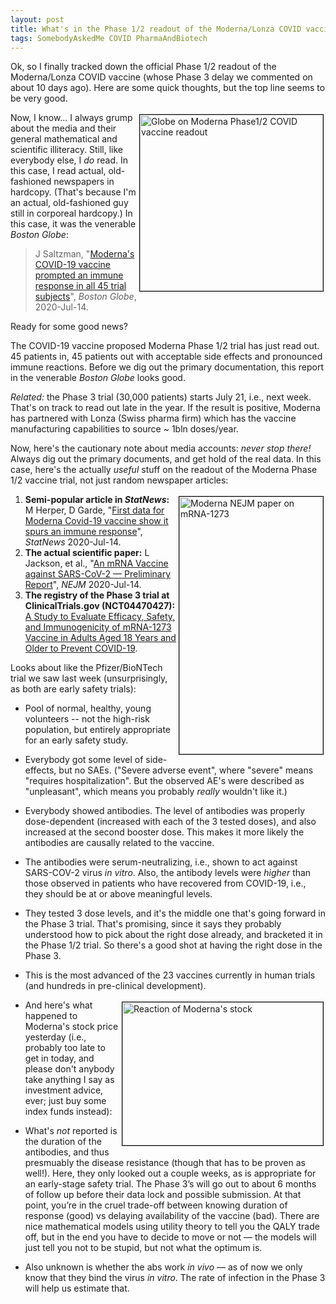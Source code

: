```yaml
---
layout: post
title: What's in the Phase 1/2 readout of the Moderna/Lonza COVID vaccine?
tags: SomebodyAskedMe COVID PharmaAndBiotech
---
```


Ok, so I finally tracked down the official Phase 1/2 readout of the Moderna/Lonza COVID
vaccine (whose Phase 3 delay we commented on about 10 days ago).  Here are some quick
thoughts, but the top line seems to be very good.  

<a href="{{ site.baseurl }}/images/2020-07-15-moderna-lonza-covid-vaccine-ph12-readout-globe.png" target="_blank"><img src="{{ site.baseurl }}/images/2020-07-15-moderna-lonza-covid-vaccine-ph12-readout-globe.png" width="293" height="282" alt="Globe on Moderna Phase1/2 COVID vaccine readout" title="Globe on Moderna Phase1/2 COVID vaccine readout" style="float: right; margin: 3px 3px 3px 3px; border: 1px solid #000000;"></a>
Now, I know... I always grump about the media and their general mathematical and scientific
illiteracy.  Still, like everybody else, I _do_ read.  In this case, I read actual,
old-fashioned newspapers in hardcopy.  (That's because I'm an actual, old-fashioned guy
still in corporeal hardcopy.)  In this case, it was the venerable _Boston Globe_:  

> J Saltzman, "[Moderna's COVID-19 vaccine prompted an immune response in all 45 trial subjects](https://www.bostonglobe.com/2020/07/14/nation/moderna-covid-19-vaccine-poised-final-testing/)", _Boston Globe_, 2020-Jul-14.  

Ready for some good news?  

The COVID-19 vaccine proposed Moderna Phase 1/2 trial has just read out.  45 patients in,
45 patients out with acceptable side effects and pronounced immune reactions.  Before we
dig out the primary documentation,  this report in the venerable _Boston Globe_ looks good.  

_Related:_ the Phase 3 trial (30,000 patients) starts July 21, i.e., next week.  That's on
track to read out late in the year.  If the result is positive, Moderna has partnered with
Lonza (Swiss pharma firm) which has the vaccine manufacturing capabilities to source ~
1bln doses/year.  

Now, here's the cautionary note about media accounts: _never stop there!_ Always dig out
the primary documents, and get hold of the real data.  In this case, here's the actually
_useful_ stuff on the readout of the Moderna Phase 1/2 vaccine trial, not just random
newspaper articles:  

<a href="{{ site.baseurl }}/images/2020-07-15-moderna-lonza-covid-vaccine-ph12-readout-nejm.png" target="_blank"><img src="{{ site.baseurl }}/images/2020-07-15-moderna-lonza-covid-vaccine-ph12-readout-nejm.png" width="230" height="412" alt="Moderna NEJM paper on mRNA-1273" title="Moderna NEJM paper on mRNA-1273" style="float: right; margin: 3px 3px 3px 3px; border: 1px solid #000000;"></a>
1. __Semi-popular article in *StatNews*:__  M Herper, D Garde, "[First data for Moderna Covid-19 vaccine show it spurs an immune response](https://www.statnews.com/2020/07/14/moderna-covid19-vaccine-first-data-show-spurs-immune-response/)", _StatNews_ 2020-Jul-14.  
1. __The actual scientific paper:__ L Jackson, et al., "[An mRNA Vaccine against SARS-CoV-2 — Preliminary Report](https://www.nejm.org/doi/full/10.1056/NEJMoa2022483)", _NEJM_ 2020-Jul-14.  
1. __The registry of the Phase 3 trial at ClinicalTrials.gov (NCT04470427):__ [A Study to Evaluate Efficacy, Safety, and Immunogenicity of mRNA-1273 Vaccine in Adults Aged 18 Years and Older to Prevent COVID-19](https://clinicaltrials.gov/ct2/show/NCT04470427).  

Looks about like the Pfizer/BioNTech trial we saw last week (unsurprisingly, as both are
early safety trials):  

* Pool of normal, healthy, young volunteers -- not the high-risk population, but entirely appropriate for an early safety study.  

* Everybody got some level of side-effects, but no SAEs.  ("Severe adverse event", where "severe" means "requires hospitalization".  But the observed AE's were described as "unpleasant", which means you probably _really_ wouldn't like it.)  

* Everybody showed antibodies.  The level of antibodies was properly dose-dependent (increased with each of the 3 tested doses), and also increased at the second booster dose.  This makes it more likely the antibodies are causally related to the vaccine.  

* The antibodies were serum-neutralizing, i.e., shown to act against SARS-COV-2 virus _in vitro_.  Also, the antibody levels were _higher_ than those observed in patients who have recovered from COVID-19, i.e., they should be at or above meaningful levels.  

* They tested 3 dose levels, and it's the middle one that's going forward in the Phase 3 trial.  That's promising, since it says they probably understood how to pick about the right dose already, and bracketed it in the Phase 1/2 trial.  So there's a good shot at having the right dose in the Phase 3.  

* This is the most advanced of the 23 vaccines currently in human trials (and hundreds in pre-clinical development).  

<a href="{{ site.baseurl }}/images/2020-07-15-moderna-lonza-covid-vaccine-ph12-readout-stock.png" target="_blank"><img src="{{ site.baseurl }}/images/2020-07-15-moderna-lonza-covid-vaccine-ph12-readout-stock.png" width="321" height="229" alt="Reaction of Moderna's stock" title="Reaction of Moderna's stock" style="float: right; margin: 3px 3px 3px 3px; border: 1px solid #000000;"></a>
* And here's what happened to Moderna's stock price yesterday (i.e., probably too late to get in today, and please don't anybody take anything I say as investment advice, ever; just buy some index funds instead):  

* What's _not_ reported is the duration of the antibodies, and thus presmuably the disease resistance (though that has to be proven as well!).  Here, they only looked out a couple weeks, as is appropriate for an early-stage safety trial.  The Phase 3’s will go out to about 6 months of follow up before their data lock and possible submission.  At that point, you’re in the cruel trade-off between knowing duration of response (good) vs delaying availability of the vaccine (bad).  There are nice mathematical models using utility theory to tell you the QALY trade off, but in the end you have to decide to move or not — the models will just tell you not to be stupid, but not what the optimum is.  

* Also unknown is whether the abs work _in vivo_ &mdash; as of now we only know that they bind the virus _in vitro_.  The rate of infection in the Phase 3 will help us estimate that.  
